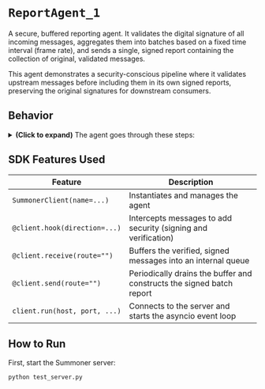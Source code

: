 # `ReportAgent_1`

A secure, buffered reporting agent. It validates the digital signature of all incoming messages, aggregates them into batches based on a fixed time interval (frame rate), and sends a single, signed report containing the collection of original, validated messages.

This agent demonstrates a security-conscious pipeline where it validates upstream messages before including them in its own signed reports, preserving the original signatures for downstream consumers.

## Behavior

<details>
<summary><b>(Click to expand)</b> The agent goes through these steps:</summary>
<br>

1.  **Verification Hook:** The `verify_incoming_message` hook (`@client.hook(direction=Direction.RECEIVE)`) intercepts all incoming messages.
    * It parses the message expecting a `SignedWrapper` format (`payload`, `signature`, `public_key`).
    * It uses the provided public key to verify the signature against the payload.
    * If the signature is valid, it returns the **entire, original signed message** to be processed further. Invalid or unsigned messages are silently discarded.
2.  **Receive Handler:** The receive handler (`@client.receive(route="")`) receives the validated, signed message object from the hook.
    * It enqueues the full object into an internal `asyncio.Queue` called `message_buffer`.
3.  **Send Handler:** The send handler (`@client.send(route="")`) runs in a loop controlled by `FPS` (Frames Per Second).
    * In each "frame," it drains all buffered messages from the queue.
    * It constructs a JSON-RPC `batch.report` payload, where the `deltaEvents` field is a list of the original signed messages it collected.
4.  **Signing Hook:** Before the batch report is sent, the `sign_outgoing_message` hook (`@client.hook(direction=Direction.SEND)`) signs the entire report using the `ReportAgent_1`'s own private key.

This creates a nested signature structure: the reporter's signature provides authenticity for the *batch*, while the preserved signatures within the batch provide authenticity for each individual *event*.

</details>

## SDK Features Used

| Feature                         | Description                                                              |
| ------------------------------- | ------------------------------------------------------------------------ |
| `SummonerClient(name=...)`      | Instantiates and manages the agent                                       |
| `@client.hook(direction=...)`   | Intercepts messages to add security (signing and verification)           |
| `@client.receive(route="")`     | Buffers the verified, signed messages into an internal queue             |
| `@client.send(route="")`        | Periodically drains the buffer and constructs the signed batch report    |
| `client.run(host, port, ...)`   | Connects to the server and starts the asyncio event loop                 |

## How to Run

First, start the Summoner server:

```bash
python test_server.py